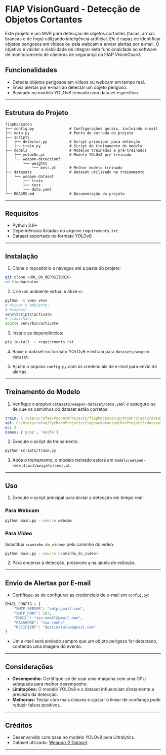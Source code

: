 # FIAP VisionGuard - Detecção de Objetos Cortantes

Este projeto é um MVP para detecção de objetos cortantes (facas, armas brancas e de fogo) utilizando inteligência artificial. Ele é capaz de identificar objetos perigosos em vídeos ou pela webcam e enviar alertas por e-mail. O objetivo é validar a viabilidade de integrar esta funcionalidade ao software de monitoramento de câmeras de segurança da FIAP VisionGuard.

## Funcionalidades

- Detecta objetos perigosos em vídeos ou webcam em tempo real.
- Envia alertas por e-mail ao detectar um objeto perigoso.
- Baseado no modelo YOLOv8 treinado com dataset específico.

---

## Estrutura do Projeto

```
fiaphackaton
├── config.py                # Configurações gerais, incluindo e-mail
├── main.py                  # Ponto de entrada do projeto
├── scripts
│   ├── detector.py          # Script principal para detecção
│   ├── train.py             # Script de treinamento do modelo
├── models                   # Modelos treinados e pré-treinados
│   ├── yolov8n.pt           # Modelo YOLOv8 pré-treinado
│   └── weapon-detection3
│       └── weights
│           └── best.pt      # Melhor modelo treinado
├── datasets                 # Dataset utilizado no treinamento
│   └── weapon-dataset
│       ├── train
│       ├── test
│       └── data.yaml
└── README.md                # Documentação do projeto
```

---

## Requisitos

- Python 3.9+
- Dependências listadas no arquivo `requirements.txt`
- Dataset exportado no formato YOLOv8

---

## Instalação

1. Clone o repositório e navegue até a pasta do projeto:

```bash
git clone <URL_DO_REPOSITORIO>
cd fiaphackaton
```

2. Crie um ambiente virtual e ative-o:

```bash
python -m venv venv
# Ativar o ambiente:
# Windows:
venv\Scripts\activate
# Linux/Mac:
source venv/bin/activate
```

3. Instale as dependências:

```bash
pip install -r requirements.txt
```

4. Baixe o dataset no formato YOLOv8 e extraia para `datasets/weapon-dataset`.

5. Ajuste o arquivo `config.py` com as credenciais de e-mail para envio de alertas.

---

## Treinamento do Modelo

1. Verifique o arquivo `datasets/weapon-dataset/data.yaml` e assegure-se de que os caminhos do dataset estão corretos:

```yaml
train: C:/Users/rafae/PycharmProjects/fiaphackaton/pythonProject2/datasets/weapon-dataset/train/images
val: C:/Users/rafae/PycharmProjects/fiaphackaton/pythonProject2/datasets/weapon-dataset/test/images
nc: 2
names: ['guns', 'knife']
```

2. Execute o script de treinamento:

```bash
python scripts/train.py
```

3. Após o treinamento, o modelo treinado estará em `models/weapon-detection3/weights/best.pt`.

---

## Uso

1. Execute o script principal para iniciar a detecção em tempo real:

### Para Webcam
```bash
python main.py --source webcam
```

### Para Vídeo
Substitua `<caminho_do_video>` pelo caminho do vídeo:
```bash
python main.py --source <caminho_do_video>
```

2. Para encerrar a detecção, pressione `q` na janela de exibição.

---

## Envio de Alertas por E-mail

- Certifique-se de configurar as credenciais de e-mail em `config.py`:

```python
EMAIL_CONFIG = {
    "SMTP_SERVER": "smtp.gmail.com",
    "SMTP_PORT": 587,
    "EMAIL": "seu-email@gmail.com",
    "PASSWORD": "sua-senha",
    "RECIPIENT": "destinatario@gmail.com"
}
```

- Um e-mail será enviado sempre que um objeto perigoso for detectado, contendo uma imagem do evento.

---

## Considerações

- **Desempenho:** Certifique-se de usar uma máquina com uma GPU adequada para melhor desempenho.
- **Limitações:** O modelo YOLOv8 e o dataset influenciam diretamente a precisão da detecção. 
- **Melhorias:** Testar com mais classes e ajustar o limiar de confiança pode reduzir falsos positivos.

---

## Créditos

- Desenvolvido com base no modelo YOLOv8 pela Ultralytics.
- Dataset utilizado: [Weapon-2 Dataset](https://universe.roboflow.com/joao-assalim-xmovq/weapon-2/dataset/2).

---